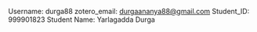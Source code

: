 Username: durga88
zotero_email: durgaananya88@gmail.com
Student_ID: 999901823
Student Name: Yarlagadda Durga 
